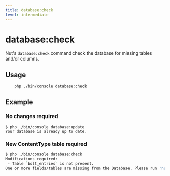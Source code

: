 ```yaml
---
title: database:check
level: intermediate
---
```

database:check
===============

Nut's `database:check` command check the database for missing tables and/or
columns.

## Usage

```bash
    php ./bin/console database:check
```


## Example

### No changes required

```
$ php ./bin/console database:update
Your database is already up to date.
```

### New ContentType table required

```bash
$ php ./bin/console database:check
Modifications required:
 - Table `bolt_entries` is not present.
One or more fields/tables are missing from the Database. Please run 'nut database:update' to fix this.
```
